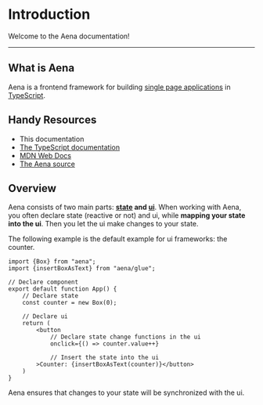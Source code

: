 # Introduction

Welcome to the Aena documentation!

---

## What is Aena

Aena is a frontend framework for building [single page applications](https://developer.mozilla.org/en-US/docs/Glossary/SPA) in [TypeScript](https://www.typescriptlang.org/).

## Handy Resources

- This documentation
- [The TypeScript documentation](https://www.typescriptlang.org/docs/)
- [MDN Web Docs](https://developer.mozilla.org/en-US/)
- [The Aena source](https://github.com/Trombecher/aena)

## Overview

Aena consists of two main parts: **[state](/docs/state) and [ui](/docs/ui)**. When working with Aena, you often declare state (reactive or not) and ui, while **mapping your state into the ui**. Then you let the ui make changes to your state.

The following example is the default example for ui frameworks: the counter.

```tsx
import {Box} from "aena";
import {insertBoxAsText} from "aena/glue";

// Declare component
export default function App() {
    // Declare state
    const counter = new Box(0);

    // Declare ui
    return (
        <button
            // Declare state change functions in the ui
            onclick={() => counter.value++}
            
            // Insert the state into the ui
        >Counter: {insertBoxAsText(counter)}</button>
    )
}
```

Aena ensures that changes to your state will be synchronized with the ui.